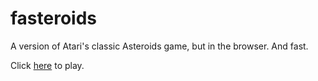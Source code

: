 fasteroids
==========

A version of Atari's classic Asteroids game, but in the browser. And fast.

Click [here](http://rawgit.com/adamberman/fasteroids/master/fasteroids.html) to play.
